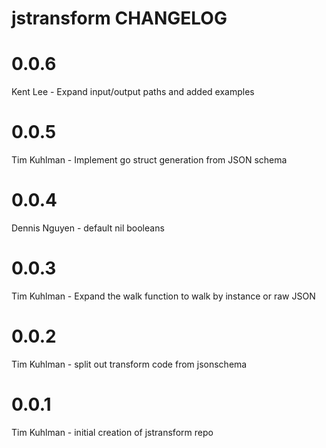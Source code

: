 # jstransform CHANGELOG

# 0.0.6
Kent Lee - Expand input/output paths and added examples

# 0.0.5
Tim Kuhlman - Implement go struct generation from JSON schema

# 0.0.4
Dennis Nguyen - default nil booleans

# 0.0.3
Tim Kuhlman - Expand the walk function to walk by instance or raw JSON

# 0.0.2
Tim Kuhlman - split out transform code from jsonschema

# 0.0.1
Tim Kuhlman - initial creation of jstransform repo
